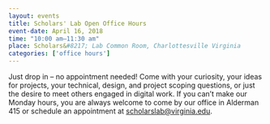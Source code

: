 ```yaml
---
layout: events
title: Scholars' Lab Open Office Hours
event-date: April 16, 2018
time: "10:00 am–11:30 am"
place: Scholars&#8217; Lab Common Room, Charlottesville Virginia
categories: ['office hours']
---
```


Just drop in – no appointment needed! Come with your curiosity, your ideas for projects, your technical, design, and project scoping questions, or just the desire to meet others engaged in digital work.  If you can’t make our Monday hours, you are always welcome to come by our office in Alderman 415 or schedule an appointment at scholarslab@virginia.edu.
